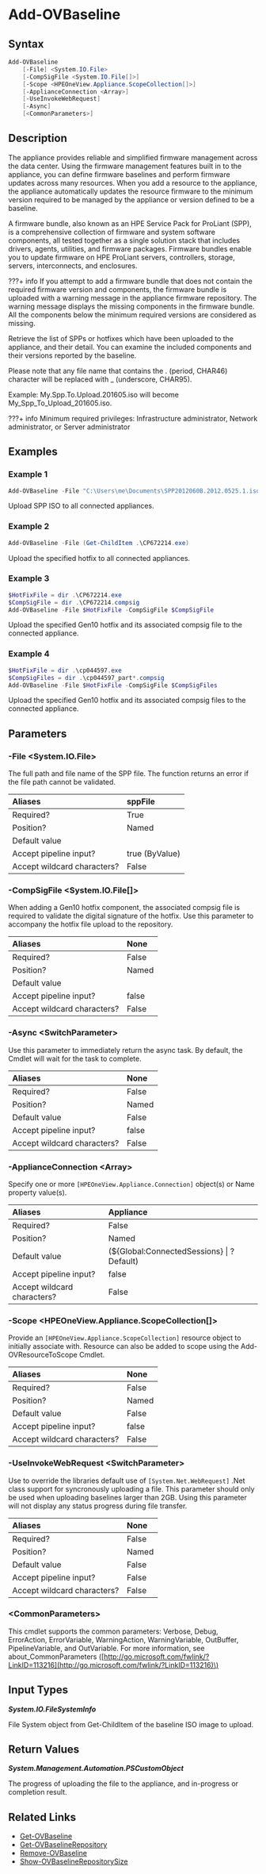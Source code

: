 ﻿---
description: Upload new SPP Baseline or hotfix to appliance firmware repository.
---

# Add-OVBaseline

## Syntax

```powershell
Add-OVBaseline
    [-File] <System.IO.File>
    [-CompSigFile <System.IO.File[]>]
    [-Scope <HPEOneView.Appliance.ScopeCollection[]>]
    [-ApplianceConnection <Array>]
    [-UseInvokeWebRequest]
    [-Async]
    [<CommonParameters>]
```

## Description

The appliance provides reliable and simplified firmware management across the data center. Using the firmware management features built in to the appliance, you can define firmware baselines and perform firmware updates across many resources. When you add a resource to the appliance, the appliance automatically updates the resource firmware to the minimum version required to be managed by the appliance or version defined to be a baseline.

A firmware bundle, also known as an HPE Service Pack for ProLiant (SPP), is a comprehensive collection of firmware and system software components, all tested together as a single solution stack that includes drivers, agents, utilities, and firmware packages. Firmware bundles enable you to update firmware on HPE ProLiant servers, controllers, storage, servers, interconnects, and enclosures.

???+ info
If you attempt to add a firmware bundle that does not contain the required firmware version and components, the firmware bundle is uploaded with a warning message in the appliance firmware repository. The warning message displays the missing components in the firmware bundle. All the components below the minimum required versions are considered as missing.


Retrieve the list of SPPs or hotfixes which have been uploaded to the appliance, and their detail. You can examine the included components and their versions reported by the baseline.

Please note that any file name that contains the . (period, CHAR46) character will be replaced with _ (underscore, CHAR95).

Example: My.Spp.To.Upload.201605.iso will become My_Spp_To_Upload_201605.iso.

???+ info
Minimum required privileges: Infrastructure administrator, Network administrator, or Server administrator

## Examples

###  Example 1 

```powershell
Add-OVBaseline -File "C:\Users\me\Documents\SPP2012060B.2012.0525.1.iso"
```

Upload SPP ISO to all connected appliances.

###  Example 2 

```powershell
Add-OVBaseline -File (Get-ChildItem .\CP672214.exe)
```

Upload the specified hotfix to all connected appliances.

###  Example 3 

```powershell
$HotFixFile = dir .\CP672214.exe
$CompSigFile = dir .\CP672214.compsig
Add-OVBaseline -File $HotFixFile -CompSigFile $CompSigFile
```

Upload the specified Gen10 hotfix and its associated compsig file to the connected appliance.

###  Example 4 

```powershell
$HotFixFile = dir .\cp044597.exe
$CompSigFiles = dir .\cp044597_part*.compsig
Add-OVBaseline -File $HotFixFile -CompSigFile $CompSigFiles
```

Upload the specified Gen10 hotfix and its associated compsig files to the connected appliance.

## Parameters

### -File &lt;System.IO.File&gt;

The full path and file name of the SPP file.  The function returns an error if the file path cannot be validated.

| Aliases | sppFile |
| :--- | :--- |
| Required? | True |
| Position? | Named |
| Default value |  |
| Accept pipeline input? | true (ByValue) |
| Accept wildcard characters? | False |

### -CompSigFile &lt;System.IO.File[]&gt;

When adding a Gen10 hotfix component, the associated compsig file is required to validate the digital signature of the hotfix.  Use this parameter to accompany the hotfix file upload to the repository.

| Aliases | None |
| :--- | :--- |
| Required? | False |
| Position? | Named |
| Default value |  |
| Accept pipeline input? | false |
| Accept wildcard characters? | False |

### -Async &lt;SwitchParameter&gt;

Use this parameter to immediately return the async task.  By default, the Cmdlet will wait for the task to complete.

| Aliases | None |
| :--- | :--- |
| Required? | False |
| Position? | Named |
| Default value | False |
| Accept pipeline input? | false |
| Accept wildcard characters? | False |

### -ApplianceConnection &lt;Array&gt;

Specify one or more `[HPEOneView.Appliance.Connection]` object(s) or Name property value(s).

| Aliases | Appliance |
| :--- | :--- |
| Required? | False |
| Position? | Named |
| Default value | (${Global:ConnectedSessions} &vert; ? Default) |
| Accept pipeline input? | false |
| Accept wildcard characters? | False |

### -Scope &lt;HPEOneView.Appliance.ScopeCollection[]&gt;

Provide an `[HPEOneView.Appliance.ScopeCollection]` resource object to initially associate with.  Resource can also be added to scope using the Add-OVResourceToScope Cmdlet.

| Aliases | None |
| :--- | :--- |
| Required? | False |
| Position? | Named |
| Default value | False |
| Accept pipeline input? | false |
| Accept wildcard characters? | False |

### -UseInvokeWebRequest &lt;SwitchParameter&gt;

Use to override the libraries default use of `[System.Net.WebRequest]` .Net class support for syncronously uploading a file.  This parameter should only be used when uploading baselines larger than 2GB.  Using this parameter will not display any status progress during file transfer.

| Aliases | None |
| :--- | :--- |
| Required? | False |
| Position? | Named |
| Default value | False |
| Accept pipeline input? | False |
| Accept wildcard characters? | False |

### &lt;CommonParameters&gt;

This cmdlet supports the common parameters: Verbose, Debug, ErrorAction, ErrorVariable, WarningAction, WarningVariable, OutBuffer, PipelineVariable, and OutVariable. For more information, see about\_CommonParameters \([http://go.microsoft.com/fwlink/?LinkID=113216](http://go.microsoft.com/fwlink/?LinkID=113216)\)

## Input Types

_**System.IO.FileSystemInfo**_

File System object from Get-ChildItem of the baseline ISO image to upload.

## Return Values

_**System.Management.Automation.PSCustomObject**_

The progress of uploading the file to the appliance, and in-progress or completion result.

## Related Links

* [Get-OVBaseline](get-ovbaseline.md)
* [Get-OVBaselineRepository](get-ovbaselinerepository.md)
* [Remove-OVBaseline](remove-ovbaseline.md)
* [Show-OVBaselineRepositorySize](show-ovbaselinerepositorysize.md)
